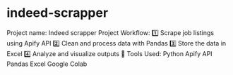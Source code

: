 # indeed-scrapper
Project name: Indeed scrapper Project Workflow:  1️⃣ Scrape job listings using Apify API 2️⃣ Clean and process data with Pandas 3️⃣ Store the data in Excel 4️⃣ Analyze and visualize outputs  🔧 Tools Used:  Python  Apify API  Pandas  Excel  Google Colab
